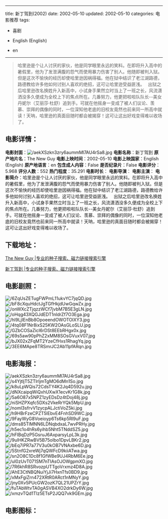 
---
title: 新丁驾到(2002)
date: 2002-05-10
updated: 2002-05-10
categories: 电影推荐
tags:
- 喜剧

- English (English)
- en
---


> 哈里逊是个让人讨厌的家伙，他是同学眼里永远的笑料。在即将升入高中的暑假里，他为了发泄满腹的怨气而使用暴力伤害了别人。他随即被判入狱。但是这次不愉快的经历却使哈里逊因祸得福。他在狱中结识了老江湖路德，路德教给许多他如何讨别人喜欢的绝招，这可让哈里逊受益匪浅。　 出狱之后哈里逊改名换姓升入新高中，小试身手果然立时当上了一班之长，风流潇洒没多久便成为全校上下的焦点所在。几番努力，他更把啦啦队队长--美女丹妮尔（艾丽莎·杜舒）追到手。可就在他摇身一变成了被人们议论、羡慕、崇拜的偶像的同时，一位深知他老底的旧校友竟然也前来同一所高中就读！天呐，哈里逊的真面目随时都会被揭穿！这可让这出好戏变得难以收场了。

## **电影详情**：

**电影封面**：<img src="https://image.tmdb.org/t/p/w200/aekXSzkn3zry6aummMl7AU4rSa8.jpg" alt="/aekXSzkn3zry6aummMl7AU4rSa8.jpg" title="/aekXSzkn3zry6aummMl7AU4rSa8.jpg">
**电影名称**：新丁驾到
**原产地片名**：The New Guy
**电影上映时间**：2002-05-10
**电影上映国家**：English (English)
**原产地语言**：en
**包含成人内容**：False
**是否纪录片**：False
**电影评分**：5.968
**评分人数**：552
**热门程度**：35.291
**电影时长**：
**电影导演**：
**电影主演**：
**电影简介**：哈里逊是个让人讨厌的家伙，他是同学眼里永远的笑料。在即将升入高中的暑假里，他为了发泄满腹的怨气而使用暴力伤害了别人。他随即被判入狱。但是这次不愉快的经历却使哈里逊因祸得福。他在狱中结识了老江湖路德，路德教给许多他如何讨别人喜欢的绝招，这可让哈里逊受益匪浅。　 出狱之后哈里逊改名换姓升入新高中，小试身手果然立时当上了一班之长，风流潇洒没多久便成为全校上下的焦点所在。几番努力，他更把啦啦队队长--美女丹妮尔（艾丽莎·杜舒）追到手。可就在他摇身一变成了被人们议论、羡慕、崇拜的偶像的同时，一位深知他老底的旧校友竟然也前来同一所高中就读！天呐，哈里逊的真面目随时都会被揭穿！这可让这出好戏变得难以收场了。

## **下载地址**：
[The New Guy |专业的种子搜索、磁力链接搜索引擎](https://movie.amd794.com:2083/?search=The%20New%20Guy&ordering=&mode=match_phrase&page_size=10&page=1)

[新丁驾到 |专业的种子搜索、磁力链接搜索引擎](https://movie.amd794.com:2083/?search=%E6%96%B0%E4%B8%81%E9%A9%BE%E5%88%B0&ordering=&mode=match_phrase&page_size=10&page=1)
 

## **电影剧照**：
<img src="https://image.tmdb.org/t/p/original/6ZqUsZETugFWPmL11ukvYC7jqQD.jpg" alt="/6ZqUsZETugFWPmL11ukvYC7jqQD.jpg" title="/6ZqUsZETugFWPmL11ukvYC7jqQD.jpg"><img src="https://image.tmdb.org/t/p/original/bF8cXquHdctJgTGfHkjdUwGqwZx.jpg" alt="/bF8cXquHdctJgTGfHkjdUwGqwZx.jpg" title="/bF8cXquHdctJgTGfHkjdUwGqwZx.jpg"><img src="https://image.tmdb.org/t/p/original/onWXcZTjqzzWCf7jvbM7B5E3gLN.jpg" alt="/onWXcZTjqzzWCf7jvbM7B5E3gLN.jpg" title="/onWXcZTjqzzWCf7jvbM7B5E3gLN.jpg"><img src="https://image.tmdb.org/t/p/original/oHqg43XQGJdEDT1nldrZf7O3Ega.jpg" alt="/oHqg43XQGJdEDT1nldrZf7O3Ega.jpg" title="/oHqg43XQGJdEDT1nldrZf7O3Ega.jpg"><img src="https://image.tmdb.org/t/p/original/hl9LjIEnBb8OpoeendOWOTOIXY3.jpg" alt="/hl9LjIEnBb8OpoeendOWOTOIXY3.jpg" title="/hl9LjIEnBb8OpoeendOWOTOIXY3.jpg"><img src="https://image.tmdb.org/t/p/original/4tq08F1Nr8ixS25KW2OAsGLoSLU.jpg" alt="/4tq08F1Nr8ixS25KW2OAsGLoSLU.jpg" title="/4tq08F1Nr8ixS25KW2OAsGLoSLU.jpg"><img src="https://image.tmdb.org/t/p/original/GZbCOSaZicI6rDSt8EEbRHgx0x.jpg" alt="/GZbCOSaZicI6rDSt8EEbRHgx0x.jpg" title="/GZbCOSaZicI6rDSt8EEbRHgx0x.jpg"><img src="https://image.tmdb.org/t/p/original/69s5aw90pPhZ2xMM8SOsGVuxV07.jpg" alt="/69s5aw90pPhZ2xMM8SOsGVuxV07.jpg" title="/69s5aw90pPhZ2xMM8SOsGVuxV07.jpg"><img src="https://image.tmdb.org/t/p/original/bJX02xZFqMT2YzeCfHxs1RhagYq.jpg" alt="/bJX02xZFqMT2YzeCfHxs1RhagYq.jpg" title="/bJX02xZFqMT2YzeCfHxs1RhagYq.jpg"><img src="https://image.tmdb.org/t/p/original/3EE6MApe8TRSmrJC2Ab11pfARqn.jpg" alt="/3EE6MApe8TRSmrJC2Ab11pfARqn.jpg" title="/3EE6MApe8TRSmrJC2Ab11pfARqn.jpg">

## **电影海报**：
<img src="https://image.tmdb.org/t/p/original/aekXSzkn3zry6aummMl7AU4rSa8.jpg" alt="/aekXSzkn3zry6aummMl7AU4rSa8.jpg" title="/aekXSzkn3zry6aummMl7AU4rSa8.jpg"><img src="https://image.tmdb.org/t/p/original/s4YjtljT5ZTlrljmTgMO6dMn1So.jpg" alt="/s4YjtljT5ZTlrljmTgMO6dMn1So.jpg" title="/s4YjtljT5ZTlrljmTgMO6dMn1So.jpg"><img src="https://image.tmdb.org/t/p/original/k8uLpWQis72CdsTY4K2Jq4D592u.jpg" alt="/k8uLpWQis72CdsTY4K2Jq4D592u.jpg" title="/k8uLpWQis72CdsTY4K2Jq4D592u.jpg"><img src="https://image.tmdb.org/t/p/original/dNXcaipqWiQxhUXwX1ecvKr1G8k.jpg" alt="/dNXcaipqWiQxhUXwX1ecvKr1G8k.jpg" title="/dNXcaipqWiQxhUXwX1ecvKr1G8k.jpg"><img src="https://image.tmdb.org/t/p/original/5a6O87x5NPZ1zyEDsDz4tDoj48j.jpg" alt="/5a6O87x5NPZ1zyEDsDz4tDoj48j.jpg" title="/5a6O87x5NPZ1zyEDsDz4tDoj48j.jpg"><img src="https://image.tmdb.org/t/p/original/niSHZPXqfc5DXs2VkeRrYQk5MpU.jpg" alt="/niSHZPXqfc5DXs2VkeRrYQk5MpU.jpg" title="/niSHZPXqfc5DXs2VkeRrYQk5MpU.jpg"><img src="https://image.tmdb.org/t/p/original/noml3sfrvV1zycpALJctiVoZ5ki.jpg" alt="/noml3sfrvV1zycpALJctiVoZ5ki.jpg" title="/noml3sfrvV1zycpALJctiVoZ5ki.jpg"><img src="https://image.tmdb.org/t/p/original/h9HBrFzeCPZT5lEbvE4FnhSD9WC.jpg" alt="/h9HBrFzeCPZT5lEbvE4FnhSD9WC.jpg" title="/h9HBrFzeCPZT5lEbvE4FnhSD9WC.jpg"><img src="https://image.tmdb.org/t/p/original/9FayWyG8Voeioyp6Ts6kp5Rl9uF.jpg" alt="/9FayWyG8Voeioyp6Ts6kp5Rl9uF.jpg" title="/9FayWyG8Voeioyp6Ts6kp5Rl9uF.jpg"><img src="https://image.tmdb.org/t/p/original/dms85TlMNN6LDNqbdxaL7wvPRHy.jpg" alt="/dms85TlMNN6LDNqbdxaL7wvPRHy.jpg" title="/dms85TlMNN6LDNqbdxaL7wvPRHy.jpg"><img src="https://image.tmdb.org/t/p/original/h5ec1o4hRs6yihb5Nht5TNddSZ5.jpg" alt="/h5ec1o4hRs6yihb5Nht5TNddSZ5.jpg" title="/h5ec1o4hRs6yihb5Nht5TNddSZ5.jpg"><img src="https://image.tmdb.org/t/p/original/hFIBqDzP5GsruJ6AxparsyLpL3k.jpg" alt="/hFIBqDzP5GsruJ6AxparsyLpL3k.jpg" title="/hFIBqDzP5GsruJ6AxparsyLpL3k.jpg"><img src="https://image.tmdb.org/t/p/original/9ulHKZRwBV5B75oIbo1DpvLBKr2.jpg" alt="/9ulHKZRwBV5B75oIbo1DpvLBKr2.jpg" title="/9ulHKZRwBV5B75oIbo1DpvLBKr2.jpg"><img src="https://image.tmdb.org/t/p/original/bEq7iPR7a77V3u0kOB7VNAxbe6D.jpg" alt="/bEq7iPR7a77V3u0kOB7VNAxbe6D.jpg" title="/bEq7iPR7a77V3u0kOB7VNAxbe6D.jpg"><img src="https://image.tmdb.org/t/p/original/5StnfG2xreWj7qQWFcD9kiiATwa.jpg" alt="/5StnfG2xreWj7qQWFcD9kiiATwa.jpg" title="/5StnfG2xreWj7qQWFcD9kiiATwa.jpg"><img src="https://image.tmdb.org/t/p/original/sn2O8C1Dc8f1GfWBe9UJ4RbM6Ee.jpg" alt="/sn2O8C1Dc8f1GfWBe9UJ4RbM6Ee.jpg" title="/sn2O8C1Dc8f1GfWBe9UJ4RbM6Ee.jpg"><img src="https://image.tmdb.org/t/p/original/uI0zUvT071SM7nTIAsOJOWgpmXO.jpg" alt="/uI0zUvT071SM7nTIAsOJOWgpmXO.jpg" title="/uI0zUvT071SM7nTIAsOJOWgpmXO.jpg"><img src="https://image.tmdb.org/t/p/original/7R6khR8SRvozpUTTgoVrxmz4D8A.jpg" alt="/7R6khR8SRvozpUTTgoVrxmz4D8A.jpg" title="/7R6khR8SRvozpUTTgoVrxmz4D8A.jpg"><img src="https://image.tmdb.org/t/p/original/AhE3CtNBQNuiYjJi7HxnTfs0BD9.jpg" alt="/AhE3CtNBQNuiYjJi7HxnTfs0BD9.jpg" title="/AhE3CtNBQNuiYjJi7HxnTfs0BD9.jpg"><img src="https://image.tmdb.org/t/p/original/xMxFgiZrn472XRtR0ARct1nMNyY.jpg" alt="/xMxFgiZrn472XRtR0ARct1nMNyY.jpg" title="/xMxFgiZrn472XRtR0ARct1nMNyY.jpg"><img src="https://image.tmdb.org/t/p/original/jny0Xv5PUcGW2ozK7QL21UPZrY.jpg" alt="/jny0Xv5PUcGW2ozK7QL21UPZrY.jpg" title="/jny0Xv5PUcGW2ozK7QL21UPZrY.jpg"><img src="https://image.tmdb.org/t/p/original/fuTAbWtvTA0gASVB4XO2drkDy6W.jpg" alt="/fuTAbWtvTA0gASVB4XO2drkDy6W.jpg" title="/fuTAbWtvTA0gASVB4XO2drkDy6W.jpg"><img src="https://image.tmdb.org/t/p/original/xmzvTQd1TIz5ETsP2JQQ7vk9GEm.jpg" alt="/xmzvTQd1TIz5ETsP2JQQ7vk9GEm.jpg" title="/xmzvTQd1TIz5ETsP2JQQ7vk9GEm.jpg">

## **电影图标**：

